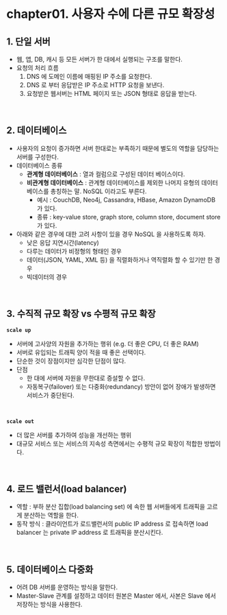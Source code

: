 # chapter01. 사용자 수에 다른 규모 확장성

## 1. 단일 서버

- 웹, 앱, DB, 캐시 등 모든 서버가 한 대에서 실행되는 구조를 말한다.
- 요청의 처리 흐름
  1. DNS 에 도메인 이름에 매핑된 IP 주소를 요청한다.
  2. DNS 로 부터 응답받은 IP 주소로 HTTP 요청을 보낸다.
  3. 요청받은 웹서버는 HTML 페이지 또는 JSON 형태로 응답을 받는다.

<br>

## 2. 데이터베이스

- 사용자의 요청이 증가하면 서버 한대로는 부족하기 때문에 별도의 역할을 담당하는 서버를 구성한다.
- 데이터베이스 종류
  - **관계형 데이터베이스** : 열과 컬럼으로 구성된 데이터 베이스이다.
  - **비관계형 데이터베이스** : 관계형 데이터베이스를 제외한 나머지 유형의 데이터베이스를 총칭하는 말. NoSQL 이라고도 부른다.
    - 예시 : CouchDB, Neo4j, Cassandra, HBase, Amazon DynamoDB 가 있다.
    - 종류 : key-value store, graph store, column store, document store 가 있다.
- 아래와 같은 경우에 대한 고려 사항이 있을 경우 NoSQL 을 사용하도록 하자.
  - 낮은 응답 지연시간(latency)
  - 다루는 데이터가 비정형의 형태인 경우
  - 데이터(JSON, YAML, XML 등) 을 직렬화하거나 역직렬화 할 수 있기만 한 경우
  - 빅데이터의 경우

<br>

## 3. 수직적 규모 확장 vs 수평적 규모 확장

**`scale up`**

- 서버에 고사양의 자원을 추가하는 행위 (e.g. 더 좋은 CPU, 더 좋은 RAM)
- 서버로 유입되는 트래픽 양이 적을 때 좋은 선택이다.
- 단순한 것이 장점이지만 심각한 단점이 많다.
- 단점
  - 한 대에 서버에 자원을 무한대로 증설할 수 없다.
  - 자동복구(failover) 또는 다중화(redundancy) 방안이 없어 장애가 발생하면 서비스가 중단된다.

<br>

**`scale out`**

- 더 많은 서버를 추가하여 성능을 개선하는 행위
- 대규모 서비스 또는 서비스의 지속성 측면에서는 수평적 규모 확장이 적합한 방법이다.

<br>

## 4. 로드 밸런서(load balancer)

- 역할 : 부하 분산 집합(load balancing set) 에 속한 웹 서버들에게 트래픽을 고르게 분산하는 역할을 한다.
- 동작 방식 : 클라이언트가 로드밸런서의 public IP address 로 접속하면 load balancer 는 private IP address 로 트래픽을 분산시킨다.

<br>

## 5. 데이터베이스 다중화

- 어려 DB 서버를 운영하는 방식을 말한다.
- Master-Slave 관계를 설정하고 데이터 원본은 Master 에서, 사본은 Slave 에서 저장하는 방식을 사용한다.
